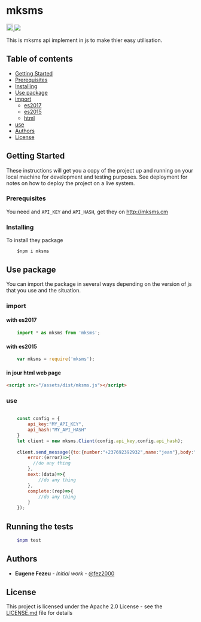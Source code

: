 # mksms
<p align="left">
  <a href="https://www.npmjs.com/package/mksms">
    <img src="https://img.shields.io/npm/v/mksms.svg" alt="npm version" height="18">
  </a>
  <a href="https://github.com/mksms/mksms-javascript/blob/master/LICENSE.md">
    <img src="https://img.shields.io/github/license/mksms/mksms-javascript.svg">
  </a>
</p>
This is mksms api implement in js to make thier easy utilisation. 

## Table of contents
* [Getting Started](#getting-started)
* [Prerequisites](#prerequisites)
* [Installing](#installing)
* [Use package](#use-package)
* [import](#import)
    * [es2017](#with-es2017)
    * [es2015](#with-es2015)
    * [html](#in-jour-html-web-page)
* [use](#use)
* [Authors](#authors)
* [License](#license)

## Getting Started
These instructions will get you a copy of the project up and running on your local machine for development and testing purposes. See deployment for notes on how to deploy the project on a live system.

### Prerequisites
You need and `API_KEY` and `API_HASH`, get they on http://mksms.cm

### Installing
To install they package 
```shell
    $npm i mksms
```
 
## Use package
You can import the package in several ways depending on the version of js that you use and the situation. 
### import
#### with es2017
```javascript
    import * as mksms from 'mksms';
```
#### with es2015
```javascript
    var mksms = require('mksms');
```
#### in jour html web page 
```html
<script src="/assets/dist/mksms.js"></script>
```
### use
```javascript
    
    const config = {
        api_key:"MY_API_KEY",
        api_hash:"MY_API_HASH"
    }
    let client = new mksms.Client(config.api_key,config.api_hash);
   
    client.send_message({to:{number:"+237692392932",name:"jean"},body:"hello"}).subscribe({
        error:(error)=>{
          //do any thing
        },
        next:(data)=>{
            //do any thing 
        },
        complete:(rep)=>{
            //do any thing
        }
    }); 
```
## Running the tests
```sh
    $npm test
```
## Authors
* **Eugene Fezeu** - *Initial work* - [@fez2000](https://github.com/@fez2000)

## License

This project is licensed under the Apache 2.0 License - see the [LICENSE.md](LICENSE.md) file for details
